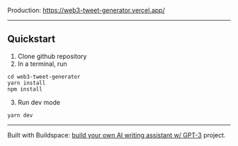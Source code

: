 Production: https://web3-tweet-generator.vercel.app/

---

## Quickstart

1. Clone github repository
2. In a terminal, run 

```
cd web3-tweet-generator
yarn install 
npm install
```

3. Run dev mode

```
yarn dev
```

---


Built with Buildspace: [build your own AI writing assistant w/ GPT-3](https://buildspace.so/builds/ai-writer) project.
